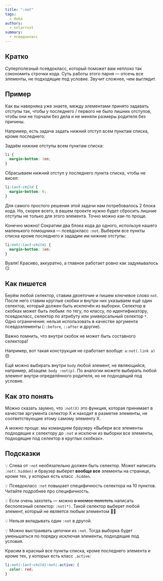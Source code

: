 ```yaml
---
title: ":not"
tags:
  - doka
authors:
  - solarrust
summary:
  - псевдокласс
---
```


## Кратко

Суперполезный псевдокласс, который поможет вам неплохо так сэкономить строчки кода. Суть работы этого парня — отсечь все элементы, не подходящие под условие. Звучит сложнее, чем выглядит.

## Пример

Как вы наверняка уже знаете, между элементами принято задавать отступы так, чтобы у последнего / первого не было лишних отступов, чтобы они не торчали без дела и не меняли размеры родителя без причины.

Например, есть задача задать нижний отступ всем пунктам списка, кроме последнего:

Задаём нижние отступы всем пунктам списка:

```css
li {
  margin-bottom: 1em;
}
```

Сбрасываем нижний отступ у последнего пункта списка, чтобы не висел:

```css
li:last-child {
  margin-bottom: 0;
}
```

Для самого простого решения этой задачи нам потребовалось 2 блока кода. Но, скорее всего, в вашем проекте нужно будет сбросить лишние отступы не только для этого элемента. Точно можно как-то проще.

Конечно можно! Сократим два блока кода до одного, используя нашего маленького помощника — псевдокласс `:not`. Выберем все пункты списка кроме последнего и зададим им нижние отступы:

```css
li:not(:last-child) {
  margin-bottom: 1em;
}
```

Вуаля! Красиво, аккуратно, а главное работает ровно как задумывалось 😏

## Как пишется

Берём любой селектор, ставим двоеточие и пишем ключевое слово `not`. После него ставим круглые скобки и внутри них указываем ещё один селектор, который должен быть исключён из выборки. Селектор в скобках может быть любым: по тегу, по классу, по идентификатору, псевдокласс, селектор по атрибуту или универсальный селектор `*`. Одно ограничение: нельзя использовать в качестве аргумента псевдоэлементы (`::before`, `::after` и другие).

Важно помнить, что внутри скобок не может быть составного селектора!

Например, вот такая конструкция не сработает вообще: `a:not(.link a)` 😞

Ещё можно выбирать внутри `body` любой элемент, не являющийся, например, абзацем: `body :not(p)`. По аналогии можете выбирать любой элемент внутри определённого родителя, но не подходящий под условие.

## Как это понять

Можно сказать заумно, что `:not(Х)` это функция, которая принимает в качестве аргумента селектор Х и находит в разметке элементы, не соответствующие этому самому элементу Х.

А можно проще: мы командуем браузеру «Выбери все элементы подходящие к селектору до `:not` и исключи из выборки все элементы, подходящие под селектор в круглых скобках».

## Подсказки

💡 Слева от `:not` необязательно должен быть селектор. Может написать `:not(.hidden)` и браузер выберет **вообще все** элементы на странице, кроме тех, у которых есть класс `.hidden`.

💡 Псевдокласс `:not` повышает специфичность селектора на 10 пунктов. Читайте подробнее про специфичность.

💡 Если очень захотеть — можно ~~в космос полететь~~ написать бесполезный селектор: `:not(*)`. Такой селектор выберет любой элемент, который не является любым элементом 🤦‍♀️

💡 Нельзя вкладывать один `:not` в другой.

💡 Можно выстраивать цепочки из `:not`. Тогда выборка будет уменьшаться по порядку исключая элементы, подходящие под условия.

Красим в красный все пункты списка, кроме последнего элемента и кроме тех, у которых есть класс `.active`:

```css
li:not(:last-child):not(.active) {
  color: red;
}
```

